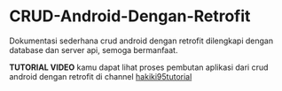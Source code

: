 # CRUD-Android-Dengan-Retrofit
Dokumentasi sederhana crud android dengan retrofit dilengkapi dengan database dan server api, semoga bermanfaat.

**TUTORIAL VIDEO**
kamu dapat lihat proses pembutan aplikasi dari crud android dengan retrofit di channel [hakiki95tutorial](https://www.youtube.com/playlist?list=PL5wlq6ky5--zmaGAL9OLdJ3QV5niOt_Fe)
